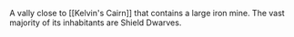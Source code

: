 A vally close to [[Kelvin's Cairn]] that contains a large iron mine. The vast majority of its inhabitants are Shield Dwarves.